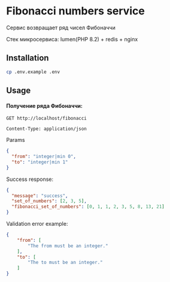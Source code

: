 # Fibonacci numbers service

Сервис возвращает ряд чисел Фибоначчи

Стек микросервиса: lumen(PHP 8.2) + redis + nginx

## Installation


```bash
cp .env.example .env
```

## Usage

#### Получение ряда Фибоначчи:

```http request
GET http://localhost/fibonacci

Content-Type: application/json
```

Params
```json
{
  "from": "integer|min 0",
  "to": "integer|min 1"
}
```

Success response:
```json
{
  "message": "success",
  "set_of_numbers": [2, 3, 5],
  "fibonacci_set_of_numbers": [0, 1, 1, 2, 3, 5, 8, 13, 21]
}
```

Validation error example:
```json
{
    "from": [
        "The from must be an integer."
    ],
    "to": [
        "The to must be an integer."
    ]
}
```
